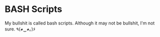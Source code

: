 # BASH Scripts
My bullshit is called bash scripts. Although it may not be bullshit, I'm not sure. ٩(◕‿◕｡)۶

